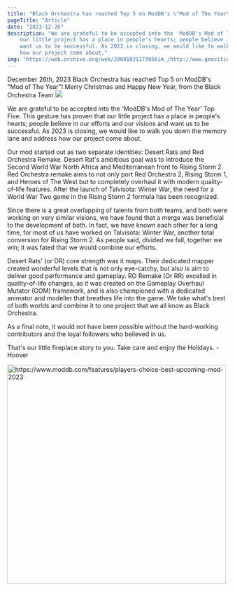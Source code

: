 ```yaml
---
title: "Black Orchestra has reached Top 5 on ModDB's \"Mod of The Year\"! \n"
pageTitle: "Article"
date: "2023-12-26"
description: "We are grateful to be accepted into the 'ModDB's Mod of The Year' Top Five. This gesture has proven that
    our little project has a place in people's hearts; people believe in our efforts and our visions and
    want us to be successful. As 2023 is closing, we would like to walk you down the memory lane and address
    how our project come about."
img: "https://web.archive.org/web/20091021173056im_/http://www.geocities.com/candystriper38/santa_in_sleigh.gif"
---
```


<h> December 26th, 2023 </h>
<h> Black Orchestra has reached Top 5 on ModDB's "Mod of The Year"!</h>
<h> Merry Christmas and Happy New Year, from the Black Orchestra Team </h>
<img
    src="https://web.archive.org/web/20091021173056im_/http://www.geocities.com/candystriper38/santa_in_sleigh.gif">
<p> We are grateful to be accepted into the 'ModDB's Mod of The Year' Top Five. This gesture has proven that
    our little project has a place in people's hearts; people believe in our efforts and our visions and
    want us to be successful. As 2023 is closing, we would like to walk you down the memory lane and address
    how our project come about.</p>
<p> Our mod started out as two separate identities: Desert Rats and Red Orchestra Remake. Desert Rat's
    ambitious goal was to introduce the Second World War North Africa and Mediterranean front to Rising
    Storm 2. Red Orchestra remake aims to not only port Red Orchestra 2, Rising Storm 1, and Heroes of The
    West but to completely overhaul it with modern quality-of-life features. After the launch of Talvisota:
    Winter War, the need for a World War Two game in the Rising Storm 2 formula has been recognized. </p>
<p> Since there is a great overlapping of talents from both teams, and both were working on very similar
    visions, we have found that a merge was beneficial to the development of both. In fact, we have known
    each other for a long time, for most of us have worked on Talvisota: Winter War, another total
    conversion for Rising Storm 2. As people said, divided we fall, together we win; it was fated that we
    would combine our efforts. </p>
<p> Desert Rats' (or DR) core strength was it maps. Their dedicated mapper created wonderful levels that is
    not only eye-catchy, but also is aim to deliver good performance and gameplay. RO Remake (Or RR)
    excelled in quality-of-life changes, as it was created on the Gameplay Overhaul Mutator (GOM) framework,
    and is also championed with a dedicated animator and modeller that breathes life into the game. We take
    what's best of both worlds and combine it to one project that we all know as Black Orchestra.
<p> As a final note, it would not have been possible without the hard-working contributors and the loyal
    followers who believed in us. </p>
<p> That's our little fireplace story to you. Take care and enjoy the Holidays. - Hoover </p>


<a href="https://www.moddb.com/features/players-choice-best-upcoming-mod-2023">
    <img src="https://media.moddb.com/images/groups/1/43/42105/profile/moty.svg"
        alt="https://www.moddb.com/features/players-choice-best-upcoming-mod-2023" width="500">
</a>

